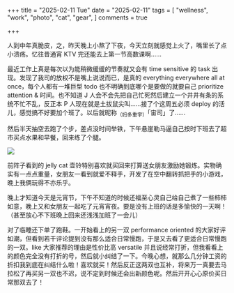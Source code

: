+++
title = "2025-02-11 Tue"
date = "2025-02-11"
tags = [
    "wellness",
    "work",
    "photo",
    "cat",
    "gear",
]
comments = true

+++

人到中年真脆皮，之，昨天晚上小熬了下夜，今天立刻就感觉上火了，嘴里长了点小溃疡。忆往昔通宵 KTV 完还能去上第一节高数课啊……

最近工作上真是每次以为能稍微缓缓的节奏就又会有 time sensitive 的 task 出现。发现了我司的放权不是嘴上说说而已，是真的 everything everywhere all at once，每个人都有一堆巨型 todo 也不明确到底哪个是要做的就要自己 prioritize attention & 时间。也不知道 J 人会不会先把自己忙死然后建立一个井井有条的系统不忙不乱，反正本 P 人现在就是土拔鼠尖叫……接了个这周五必须 deploy 的活儿，感觉搞不好要加个班了。以后就昵称<sub>（妈多重宇）</sub>「宙司」了……

然后半天抽空去跑了个步，差点没时间举铁，下午悬崖勒马逼自己按时下班去了超市买点水果和早餐，回来练了个腿。

![](https://media.cmx.edu.kg/media_attachments/files/113/989/104/111/095/770/original/e44eda97818517a0.jpeg)

前阵子看到的 jelly cat 壶铃特别喜欢就买回来打算送女朋友激励她锻炼。实物确实有一点点重量，女朋友一看到就爱不释手，开发了在空中翻转抓把手的小游戏，晚上我俩玩得不亦乐乎。

晚上才知道今天是元宵节，下午不知道的时候还福至心灵自己给自己煮了一些柿柿如意，晚上又和女朋友一起吃了元宵宵夜。要是没有上班的话是多愉快的一天啊！（甚至放心不下班晚上回来还浅浅加班了一会儿）

对了临睡还下单了跑鞋。一开始看上的另一双 performance oriented 的大家好评如潮，但看到若干评论提到没有那么适合日常慢跑，于是又去看了更适合日常慢跑的一双。like 大家推荐的理由是性价比高 versatile 并且说经常打折，但我看看上的颜色完全没有打折的号，然后就小纠结了一下。今晚心想，就那么几分钟工资的折扣我到底在纠结什么啦！喜欢就买！然后反正这两双也互补，将来万一真要去马拉松了再买另一双也不迟，说不定到时候还会出新颜色呢。然后开开心心原价买日常那双去了！
